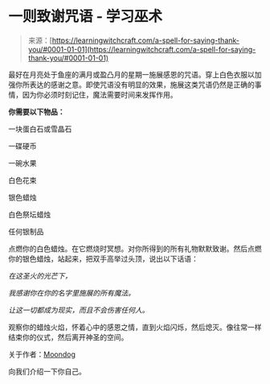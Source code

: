 <!--yml

类别：未分类

日期：2024-06-12 18:16:11

-->

# 一则致谢咒语 - 学习巫术

> 来源：[https://learningwitchcraft.com/a-spell-for-saying-thank-you/#0001-01-01](https://learningwitchcraft.com/a-spell-for-saying-thank-you/#0001-01-01)

最好在月亮处于鱼座的满月或盈凸月的星期一施展感恩的咒语。穿上白色衣服以加强你所表达的感谢之意。即使咒语没有明显的效果，施展这类咒语仍然是正确的事情，因为你必须时刻记住，魔法需要时间来发挥作用。

**你需要以下物品：**

一块蛋白石或雪晶石

一碟硬币

一碗水果

白色花束

银色蜡烛

白色祭坛蜡烛

任何银制品

点燃你的白色蜡烛。在它燃烧时冥想。对你所得到的所有礼物默默致谢。然后点燃你的银色蜡烛，站起来，把双手高举过头顶，说出以下话语：

*在这圣火的光芒下，*

*我感谢你在你的名字里施展的所有魔法。*

*让这一切都成为现实，而且不会伤害任何人。*

观察你的蜡烛火焰，怀着心中的感恩之情，直到火焰闪烁，然后熄灭。像往常一样结束你的仪式，然后离开神圣的空间。

关于作者：[Moondog](https://learningwitchcraft.com/profile/?tthayer/)

向我们介绍一下你自己。
